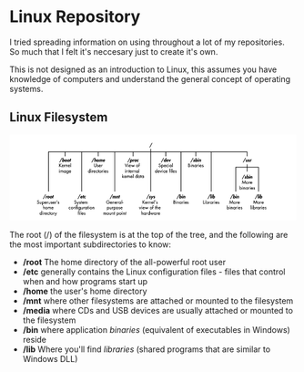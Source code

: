 # Linux Repository

I tried spreading information on using throughout a lot of my repositories. So much that I felt it's neccesary just to create it's own.

This is not designed as an introduction to Linux, this assumes you have knowledge of computers and understand the general concept of operating systems.

## Linux Filesystem

![LINUX FILESYSTEM](./img/linux-filesystem.png)

The root (/) of the filesystem is at the top of the tree, and the following are the most important subdirectories to know:

* __/root__ The home directory of the all-powerful root user
* __/etc__ generally contains the Linux configuration files - files that control when and how programs start up
* __/home__ the user's home directory
* __/mnt__ where other filesystems are attached or mounted to the filesystem
* __/media__ where CDs and USB devices are usually attached or mounted to the filesystem
* __/bin__ where application _binaries_ (equivalent of executables in Windows) reside
* __/lib__ Where you'll find _libraries_ (shared programs that are similar to Windows DLL)